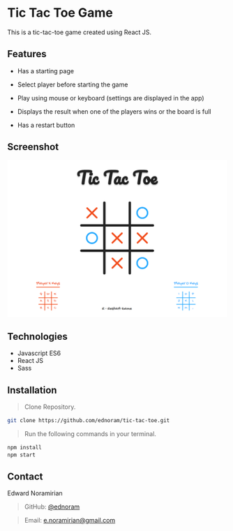 # Tic Tac Toe Game

This is a tic-tac-toe game created using React JS.

## Features

- Has a starting page

- Select player before starting the game

- Play using mouse or keyboard (settings are displayed in the app)

- Displays the result when one of the players wins or the board is full

- Has a restart button

## Screenshot

![app-screenshot](https://raw.githubusercontent.com/ednoram/tic-tac-toe/master/src/assets/app-screenshot.png)

## Technologies

- Javascript ES6
- React JS
- Sass

## Installation

> Clone Repository.

```sh
git clone https://github.com/ednoram/tic-tac-toe.git
```

> Run the following commands in your terminal.

```sh
npm install
npm start
```

## Contact

Edward Noramirian

> GitHub: [@ednoram](https://github.com/ednoram)

> Email: e.noramirian@gmail.com
